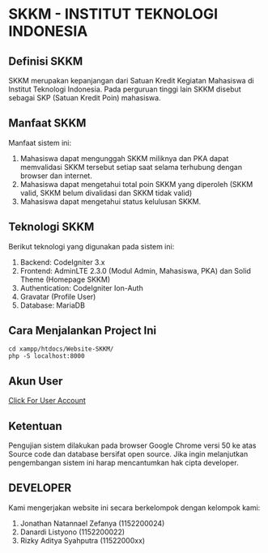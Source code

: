 # SKKM - INSTITUT TEKNOLOGI INDONESIA

## Definisi SKKM
SKKM merupakan kepanjangan dari Satuan Kredit Kegiatan Mahasiswa di Institut Teknologi Indonesia. Pada perguruan tinggi lain SKKM disebut sebagai SKP (Satuan Kredit Poin) mahasiswa.


## Manfaat SKKM
Manfaat sistem ini: <br>
1. Mahasiswa dapat mengunggah SKKM miliknya dan PKA dapat memvalidasi SKKM tersebut setiap saat selama terhubung dengan browser dan internet. <br>
2. Mahasiswa dapat mengetahui total poin SKKM yang diperoleh (SKKM valid, SKKM belum divalidasi dan SKKM tidak valid) <br>
3. Mahasiswa dapat mengetahui status kelulusan SKKM. <br>

## Teknologi SKKM
Berikut teknologi yang digunakan pada sistem ini: <br>
1. Backend: CodeIgniter 3.x <br>
2. Frontend: AdminLTE 2.3.0 (Modul Admin, Mahasiswa, PKA) dan Solid Theme (Homepage SKKM) <br>
3. Authentication: CodeIgniter Ion-Auth <br>
4. Gravatar (Profile User) <br>
5. Database: MariaDB <br>

## Cara Menjalankan Project Ini
```cd xampp/htdocs/Website-SKKM/``` <br>
```php -S localhost:8000```

## Akun User
<a href="https://docs.google.com/spreadsheets/d/1t78o1KQqq_gXtt0_iBsnOobuf8HXL1qo2O4yE0lWV8M/edit?gid=0#gid=0">Click For User Account</a>

## Ketentuan
Pengujian sistem dilakukan pada browser Google Chrome versi 50 ke atas <br>
Source code dan database bersifat open source. Jika ingin melanjutkan pengembangan sistem ini harap mencantumkan hak cipta developer. <br>

## DEVELOPER
Kami mengerjakan website ini secara berkelompok dengan kelompok kami: <br>
1. Jonathan Natannael Zefanya (1152200024)
2. Danardi Listyono (1152200022)
3. Rizky Aditya Syahputra (11522000xx)